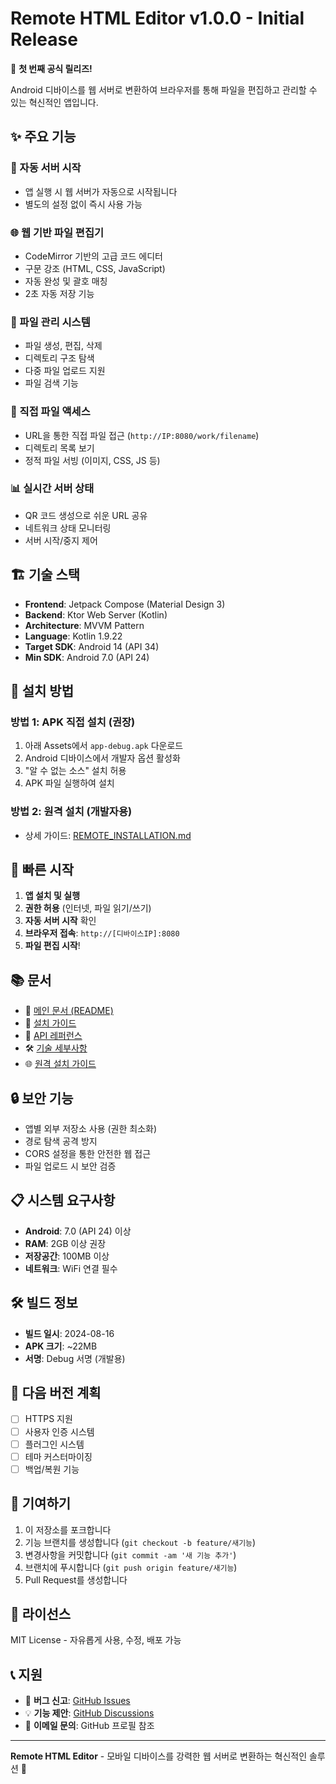 # Remote HTML Editor v1.0.0 - Initial Release

🎉 **첫 번째 공식 릴리즈!** 

Android 디바이스를 웹 서버로 변환하여 브라우저를 통해 파일을 편집하고 관리할 수 있는 혁신적인 앱입니다.

## ✨ 주요 기능

### 🚀 자동 서버 시작
- 앱 실행 시 웹 서버가 자동으로 시작됩니다
- 별도의 설정 없이 즉시 사용 가능

### 🌐 웹 기반 파일 편집기
- CodeMirror 기반의 고급 코드 에디터
- 구문 강조 (HTML, CSS, JavaScript)
- 자동 완성 및 괄호 매칭
- 2초 자동 저장 기능

### 📁 파일 관리 시스템
- 파일 생성, 편집, 삭제
- 디렉토리 구조 탐색
- 다중 파일 업로드 지원
- 파일 검색 기능

### 🔗 직접 파일 액세스
- URL을 통한 직접 파일 접근 (`http://IP:8080/work/filename`)
- 디렉토리 목록 보기
- 정적 파일 서빙 (이미지, CSS, JS 등)

### 📊 실시간 서버 상태
- QR 코드 생성으로 쉬운 URL 공유
- 네트워크 상태 모니터링
- 서버 시작/중지 제어

## 🏗️ 기술 스택

- **Frontend**: Jetpack Compose (Material Design 3)
- **Backend**: Ktor Web Server (Kotlin)
- **Architecture**: MVVM Pattern
- **Language**: Kotlin 1.9.22
- **Target SDK**: Android 14 (API 34)
- **Min SDK**: Android 7.0 (API 24)

## 📱 설치 방법

### 방법 1: APK 직접 설치 (권장)
1. 아래 Assets에서 `app-debug.apk` 다운로드
2. Android 디바이스에서 개발자 옵션 활성화
3. "알 수 없는 소스" 설치 허용
4. APK 파일 실행하여 설치

### 방법 2: 원격 설치 (개발자용)
- 상세 가이드: [REMOTE_INSTALLATION.md](https://github.com/amedio77/android_html_server/blob/master/app/REMOTE_INSTALLATION.md)

## 🚀 빠른 시작

1. **앱 설치 및 실행**
2. **권한 허용** (인터넷, 파일 읽기/쓰기)
3. **자동 서버 시작** 확인
4. **브라우저 접속**: `http://[디바이스IP]:8080`
5. **파일 편집 시작**!

## 📚 문서

- 📖 [메인 문서 (README)](https://github.com/amedio77/android_html_server/blob/master/app/README.md)
- 🔧 [설치 가이드](https://github.com/amedio77/android_html_server/blob/master/app/SETUP_GUIDE.md)
- 📡 [API 레퍼런스](https://github.com/amedio77/android_html_server/blob/master/app/API_REFERENCE.md)
- 🛠️ [기술 세부사항](https://github.com/amedio77/android_html_server/blob/master/app/TECHNICAL_DETAILS.md)
- 🌐 [원격 설치 가이드](https://github.com/amedio77/android_html_server/blob/master/app/REMOTE_INSTALLATION.md)

## 🔒 보안 기능

- 앱별 외부 저장소 사용 (권한 최소화)
- 경로 탐색 공격 방지
- CORS 설정을 통한 안전한 웹 접근
- 파일 업로드 시 보안 검증

## 📋 시스템 요구사항

- **Android**: 7.0 (API 24) 이상
- **RAM**: 2GB 이상 권장
- **저장공간**: 100MB 이상
- **네트워크**: WiFi 연결 필수

## 🛠️ 빌드 정보

- **빌드 일시**: 2024-08-16
- **APK 크기**: ~22MB
- **서명**: Debug 서명 (개발용)

## 🔄 다음 버전 계획

- [ ] HTTPS 지원
- [ ] 사용자 인증 시스템
- [ ] 플러그인 시스템
- [ ] 테마 커스터마이징
- [ ] 백업/복원 기능

## 🤝 기여하기

1. 이 저장소를 포크합니다
2. 기능 브랜치를 생성합니다 (`git checkout -b feature/새기능`)
3. 변경사항을 커밋합니다 (`git commit -am '새 기능 추가'`)
4. 브랜치에 푸시합니다 (`git push origin feature/새기능`)
5. Pull Request를 생성합니다

## 📄 라이선스

MIT License - 자유롭게 사용, 수정, 배포 가능

## 📞 지원

- 🐛 **버그 신고**: [GitHub Issues](https://github.com/amedio77/android_html_server/issues)
- 💡 **기능 제안**: [GitHub Discussions](https://github.com/amedio77/android_html_server/discussions)
- 📧 **이메일 문의**: GitHub 프로필 참조

---

**Remote HTML Editor** - 모바일 디바이스를 강력한 웹 서버로 변환하는 혁신적인 솔루션 🚀